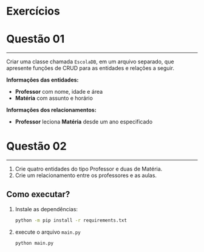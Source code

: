 # Exercícios

# Questão 01

---

Criar uma classe chamada `EscolaDB`, em um arquivo separado, que apresente funções de CRUD para as entidades e relações a seguir.

**Informações das entidades:** 

- **Professor** com nome, idade e área
- **Matéria** com assunto e horário

**Informações dos relacionamentos:**

- **Professor** leciona **Matéria** desde um ano especificado


# Questão 02

---

1. Crie  quatro entidades do tipo Professor e duas de Matéria.
2. Crie um relacionamento entre os professores e as aulas.



## Como executar?
1. Instale as dependências:
    ```sh
    python -m pip install -r requirements.txt
    ```
2. execute o arquivo `main.py`
    ```sh
    python main.py
    ```
